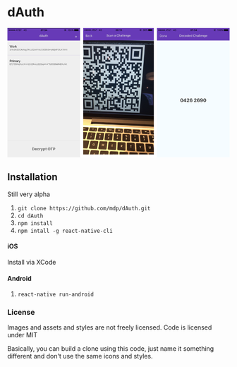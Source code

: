 # dAuth

![assets/dAuthScreencap.png](assets/dAuthScreencap.png)

## Installation

Still very alpha

1. `git clone https://github.com/mdp/dAuth.git`
1. `cd dAuth`
1. `npm install`
1. `npm intall -g react-native-cli`

#### iOS

Install via XCode

#### Android

1. `react-native run-android`

### License

Images and assets and styles are not freely licensed.
Code is licensed under MIT

Basically, you can build a clone using this code, just name it something
different and don't use the same icons and styles.

